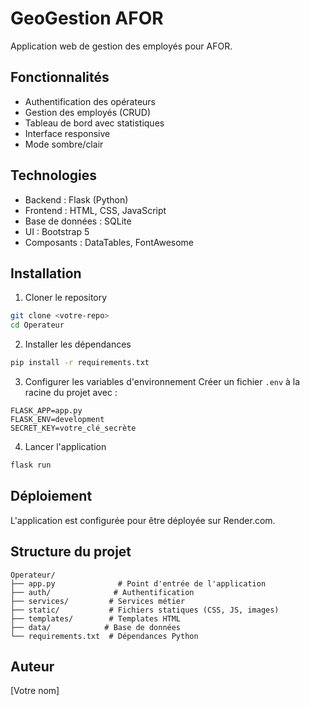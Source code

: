 # GeoGestion AFOR

Application web de gestion des employés pour AFOR.

## Fonctionnalités

- Authentification des opérateurs
- Gestion des employés (CRUD)
- Tableau de bord avec statistiques
- Interface responsive
- Mode sombre/clair

## Technologies

- Backend : Flask (Python)
- Frontend : HTML, CSS, JavaScript
- Base de données : SQLite
- UI : Bootstrap 5
- Composants : DataTables, FontAwesome

## Installation

1. Cloner le repository
```bash
git clone <votre-repo>
cd Operateur
```

2. Installer les dépendances
```bash
pip install -r requirements.txt
```

3. Configurer les variables d'environnement
Créer un fichier `.env` à la racine du projet avec :
```env
FLASK_APP=app.py
FLASK_ENV=development
SECRET_KEY=votre_clé_secrète
```

4. Lancer l'application
```bash
flask run
```

## Déploiement

L'application est configurée pour être déployée sur Render.com.

## Structure du projet

```
Operateur/
├── app.py              # Point d'entrée de l'application
├── auth/              # Authentification
├── services/         # Services métier
├── static/           # Fichiers statiques (CSS, JS, images)
├── templates/        # Templates HTML
├── data/            # Base de données
└── requirements.txt  # Dépendances Python
```

## Auteur

[Votre nom]
